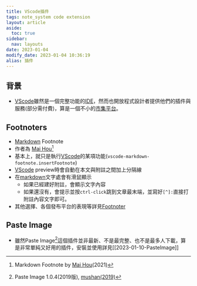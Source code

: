 ```yaml
---
title: VScode插件
tags: note_system code extension
layout: article
aside:
  toc: true
sidebar:
  nav: layouts
date: 2023-01-04
modify_date: 2023-01-04 10:36:19
alias: 插件
---
```


## 背景

- [VScode][VScode]雖然是一個完整功能的[IDE][IDE]，然而也開放程式設計者提供他們的插件與服務(部分需付費)，算是一個不小的[市集平台][marketplace]。

## Footnoters

- [Markdown][md_wiki] Footnote
- 作者為 [Mai Hou][MH][^1]
- 基本上，就只是執行[VScode][VScode]的某項功能(`vscode-markdown-footnote.insertFootnote`)
- [VScode][VScode] preview時會自動在本文與附註之間加上分隔線
- 在[markdown][md_wiki]文字處會有滑鼠顯示
  - 如果已經建好附註，會顯示文字內容
  - 如果還沒有，會提示並按`ctrl-click`跳到文章最末端，並寫好`[^]:`直接打附註內容文字即可。
- 其他選擇、各個發布平台的表現等詳見[Footnoter][8]

## Paste Image

- 雖然Paste Image[^2]這個插件並非最新、不是最完整、也不是最多人下載，算是非常單純又好用的插件，安裝並使用詳見[[2023-01-10-PasteImage]]

[^1]: Markdown Footnote by [Mai Hou][MH](2021)
[^2]: Paste Image 1.0.4(2019版), [mushan(2019)][mushan(2019)]

[mushan(2019)]: https://marketplace.visualstudio.com/items?itemName=mushan.vscode-paste-image "Paste Image 1.0.4(2019版), mushan(2019)"

[MH]: <https://marketplace.visualstudio.com/publishers/houkanshan> "Markdown Footnote"
[mse]: <https://meta.stackexchange.com/questions/5017/markdown-footnotes> "Markdown footnotes? Asked 13 years, 5 months ago, Modified 1 month ago, Viewed 38k times"
[vscode]: <https://zh.wikipedia.org/zh-tw/Visual_Studio_Code> "Visual Studio Code（簡稱 VS Code）是一款由微軟開發且跨平台的免費原始碼編輯器[8]。該軟體支援語法突顯、程式碼自動補全（又稱 IntelliSense）、程式碼重構功能，並且內建了命令列工具和 Git 版本控制系統[9]。使用者可以更改佈景主題和鍵盤捷徑實現個人化設定，也可以透過內建的擴充元件程式商店安裝擴充元件以加強軟體功能。"
[ide]: <https://zh.wikipedia.org/zh-tw/集成开发环境> "集成开发环境、整合開發環境"
[md_wiki]: <https://zh.wikipedia.org/zh-tw/Markdown> "Markdown是一種輕量級標記式語言，創始人為約翰·格魯伯。它允許人們使用易讀易寫的純文字格式編寫文件，然後轉換成有效的XHTML（或者HTML）文件。[4]這種語言吸收了很多在電子郵件中已有的純文字標記的特性。"
[github]: <https://zh.wikipedia.org/zh-tw/GitHub> "GitHub是一個線上軟體原始碼代管服務平台，使用Git作為版本控制軟體，由開發者Chris Wanstrath、P. J. Hyett和湯姆·普雷斯頓·沃納使用Ruby on Rails編寫而成。在2018年，GitHub被微軟公司收購。"
[marketplace]: <https://marketplace.visualstudio.com/> "Extensions for Visual Studio Code"
[8]: https://sinotec2.github.io/FAQ/2023/01/04/FootNoter.html "註腳不是學術論文的專利，在word、wiki、markdown文件中，註腳與數字參照也都是提升整體參考價值的利器。"
